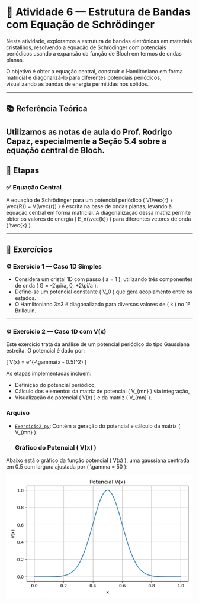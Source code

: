 # 🔬 Atividade 6 — Estrutura de Bandas com Equação de Schrödinger

Nesta atividade, exploramos a estrutura de bandas eletrônicas em materiais cristalinos, resolvendo a equação de Schrödinger com potenciais periódicos usando a expansão da função de Bloch em termos de ondas planas.

O objetivo é obter a equação central, construir o Hamiltoniano em forma matricial e diagonalizá-lo para diferentes potenciais periódicos, visualizando as bandas de energia permitidas nos sólidos.

---

## 📚 Referência Teórica

Utilizamos as **notas de aula do Prof. Rodrigo Capaz**, especialmente a **Seção 5.4** sobre a equação central de Bloch.
---

## 🧮 Etapas

### ✅ Equação Central

A equação de Schrödinger para um potencial periódico \( V(\vec{r} + \vec{R}) = V(\vec{r}) \) é escrita na base de ondas planas, levando à equação central em forma matricial. A diagonalização dessa matriz permite obter os valores de energia \( E_n(\vec{k}) \) para diferentes vetores de onda \( \vec{k} \).

---

## 🧪 Exercícios

### ⚙️ Exercício 1 — Caso 1D Simples

- Considera um cristal 1D com passo \( a = 1 \), utilizando três componentes de onda \( G = -2\pi/a, 0, +2\pi/a \).
- Define-se um potencial constante \( V_0 \) que gera acoplamento entre os estados.
- O Hamiltoniano 3×3 é diagonalizado para diversos valores de \( k \) no 1º Brillouin.

---

### ⚙️ Exercício 2 — Caso 1D com V(x)

Este exercício trata da análise de um potencial periódico do tipo Gaussiana estreita. O potencial é dado por:

\[
V(x) = e^{-\gamma(x - 0.5)^2}
\]

As etapas implementadas incluem:
- Definição do potencial periódico,
- Cálculo dos elementos da matriz de potencial \( V_{mn} \) via integração,
- Visualização do potencial \( V(x) \) e da matriz \( V_{mn} \).

### Arquivo
- [`Exercicio2.py`](Exercicio2.py): Contém a geração do potencial e cálculo da matriz \( V_{mn} \).



  ### Gráfico do Potencial \( V(x) \)

Abaixo está o gráfico da função potencial \( V(x) \), uma gaussiana centrada em 0.5 com largura ajustada por \( \gamma = 50 \):

![Potencial V(x)](grafico_potencial_vx.png)
